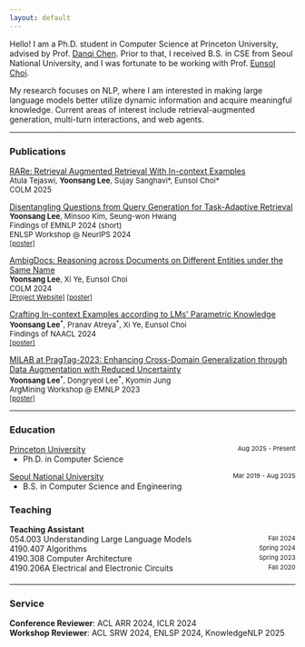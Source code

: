 ```yaml
---
layout: default
---
```


Hello! I am a Ph.D. student in Computer Science at Princeton University, advised by Prof. <a href="https://www.cs.princeton.edu/~danqic/">Danqi Chen</a>. Prior to that, I received B.S. in CSE from Seoul National University, and I was fortunate to be working with Prof. <a href="https://eunsol.github.io">Eunsol Choi</a>.

My research focuses on NLP, where I am interested in making large language models better utilize dynamic information and acquire meaningful knowledge. Current areas of interest include retrieval-augmented generation, multi-turn interactions, and web agents.

<hr>

### Publications

<p style="margin-top:0">
<a href="https://arxiv.org/abs/2410.20088">RARe: Retrieval Augmented Retrieval With In-context Examples</a> <br>
<span style="font-size:13px">Atula Tejaswi, <b>Yoonsang Lee</b>, Sujay Sanghavi*, Eunsol Choi*<br>COLM 2025</span>
</p>

<p style="margin-top:0">
<a href="https://aclanthology.org/2024.findings-emnlp.274/">Disentangling Questions from Query Generation for Task-Adaptive Retrieval</a> <br>
<span style="font-size:13px"><b>Yoonsang Lee</b>, Minsoo Kim, Seung-won Hwang<br>Findings of EMNLP 2024 (short)<br>ENLSP Workshop @ NeurIPS 2024</span> <br>
<span style="font-size:12px"><a href="./assets/pdf/DisentanglingQF_poster.pdf">[poster]</a></span>
</p>

<p style="margin-top:0">
  <a href="https://openreview.net/forum?id=mkYCfO822n">AmbigDocs: Reasoning across Documents on Different Entities under the Same Name</a> <br>
  <span style="font-size:13px"><b>Yoonsang Lee</b>, Xi Ye, Eunsol Choi<br>COLM 2024</span><br>
  <span style="font-size:12px"><a href="https://ambigdocs.github.io">[Project Website]</a> <a href="./assets/pdf/ambigdocsRA_poster.pdf">[poster]</a></span>
</p>

<p style="margin-top:0">
  <a href="https://aclanthology.org/2024.findings-naacl.133/">Crafting In-context Examples according to LMs' Parametric Knowledge</a> <br>
  <span style="font-size:13px"><b>Yoonsang Lee</b><sup>*</sup>, Pranav Atreya<sup>*</sup>, Xi Ye, Eunsol Choi<br>Findings of NAACL 2024</span><br>
  <span style="font-size:12px"><a href="./assets/pdf/craftingIE_poster.pdf">[poster]</a></span>
</p>

<p style="margin-top:0">
  <a href="https://aclanthology.org/2023.argmining-1.24/">MILAB at PragTag-2023: Enhancing Cross-Domain Generalization through Data Augmentation with Reduced Uncertainty</a> <br>
  <span style="font-size:13px"><b>Yoonsang Lee</b><sup>*</sup>, Dongryeol Lee<sup>*</sup>, Kyomin Jung<br>ArgMining Workshop @ EMNLP 2023 </span><br>
  <span style="font-size:12px"><a href="./assets/pdf/enhancingCG_poster.pdf">[poster]</a></span>
</p>
<hr>

### Education

<p style="margin:0">
<div style="display:flex; justify-content:space-between">
    <a href="https://www.princeton.edu">Princeton University</a>
    <span style="font-size:11px"> Aug 2025 - Present</span>
  </div>

  <ul style="margin:0">
    <li>Ph.D. in Computer Science</li>
  </ul>
</p>

<p style="margin:0">
<div style="display:flex; justify-content:space-between">
    <a href="https://snu.ac.kr/">Seoul National University</a>
    <span style="font-size:11px"> Mar 2019 - Aug 2025</span>
  </div>

  <ul style="margin:0">
    <li>B.S. in Computer Science and Engineering</li>
  </ul>
</p>

### Teaching

<div><b>Teaching Assistant</b></div>
<div style="display:flex; justify-content:space-between;">
    054.003 Understanding Large Language Models
    <span style="font-size:11px"> Fall 2024</span>
</div>
<div style="display:flex; justify-content:space-between;">
    4190.407 Algorithms
    <span style="font-size:11px"> Spring 2024</span>
</div>
<div style="display:flex; justify-content:space-between;">
    4190.308 Computer Architecture
    <span style="font-size:11px"> Spring 2023</span>
</div>
<div style="display:flex; justify-content:space-between; margin-bottom:20px">
    4190.206A Electrical and Electronic Circuits
    <span style="font-size:11px"> Fall 2020</span>
</div>
<hr>

### Service

<div><b>Conference Reviewer</b>: ACL ARR 2024, ICLR 2024</div>
<div><b>Workshop Reviewer</b>: ACL SRW 2024, ENLSP 2024, KnowledgeNLP 2025</div>

<!-- ### Small image

![Octocat](https://github.githubassets.com/images/icons/emoji/octocat.png)

### Large image

![Branching](https://guides.github.com/activities/hello-world/branching.png) -->
